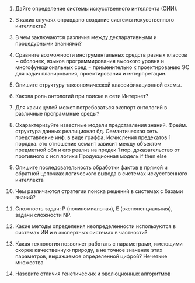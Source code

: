 1. Дайте определение системы искусственного интеллекта (СИИ).
2. В каких случаях оправдано создание системы искусственного интеллекта?
3. В чем заключаются различия между декларативными и процедурными знаниями?
4. Сравните возможности инструментальных средств разных классов − оболочек, языков программирования высокого уровня и многофункциональных сред − применительно к проектированию ЭС для задач планирования, проектирования и интерпретации. 
5.	 Опишите структуру таксономической классификационной схемы.
6.	 Какова роль онтологий при поиске в сети Интернет?
7.	 Для каких целей может потребоваться экспорт онтологий в различные программные среды? 

8.	 Охарактеризуйте известные модели представления знаний.
  Фрейм. структура данных реалиционая бд.
  Семантическая сеть представление инф. в виде граффа.
  Исчисления предекатов 1 порядка. это отношение семант зависит между объектом предметной обл и его реализ на предек 1 пор. доказательство от противного с исп логики
  Продукционная модель if then else
  
9.	 Опишите последовательность обработки фактов в прямой и обратной цепочках логического вывода в системах искусственного интеллекта 
10.	 Чем различаются стратегии поиска решений в системах с базами знаний?
11.	 Сложность задач: P (полиномиальная), Е (экспоненциальная), задачи сложности NP.
12.	 Какие методы определения неопределенности используются в системах ИИ и в экспертных системах в частности?
13.	 Какая технология позволяет работать с параметрами, имеющими скорее качественную природу, а не точное значение этих параметров, выражаемое определенной цифрой?
Нечеткие множества

14.	 Назовите отличия генетических и эволюционных алгоритмов

